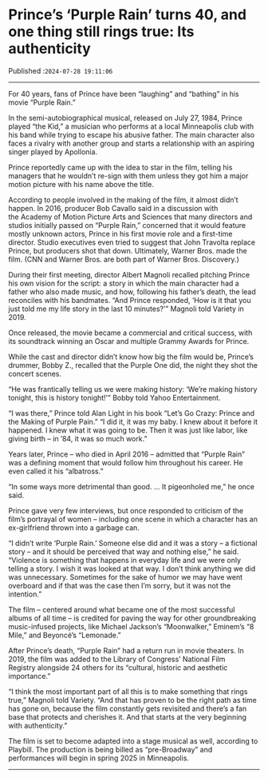 # Prince’s ‘Purple Rain’ turns 40, and one thing still rings true: Its authenticity

Published :`2024-07-28 19:11:06`

---

For 40 years, fans of Prince have been “laughing” and “bathing” in his movie “Purple Rain.”

In the semi-autobiographical musical, released on July 27, 1984, Prince played “the Kid,” a musician who performs at a local Minneapolis club with his band while trying to escape his abusive father. The main character also faces a rivalry with another group and starts a relationship with an aspiring singer played by Apollonia.

Prince reportedly came up with the idea to star in the film, telling his managers that he wouldn’t re-sign with them unless they got him a major motion picture with his name above the title.

According to people involved in the making of the film, it almost didn’t happen. In 2016, producer Bob Cavallo said in a discussion with the Academy of Motion Picture Arts and Sciences that many directors and studios initially passed on “Purple Rain,” concerned that it would feature mostly unknown actors, Prince in his first movie role and a first-time director. Studio executives even tried to suggest that John Travolta replace Prince, but producers shot that down. Ultimately, Warner Bros. made the film. (CNN and Warner Bros. are both part of Warner Bros. Discovery.)

During their first meeting, director Albert Magnoli recalled pitching Prince his own vision for the script: a story in which the main character had a father who also made music, and how, following his father’s death, the lead reconciles with his bandmates. “And Prince responded, ‘How is it that you just told me my life story in the last 10 minutes?’” Magnoli told Variety in 2019.

Once released, the movie became a commercial and critical success, with its soundtrack winning an Oscar and multiple Grammy Awards for Prince.

While the cast and director didn’t know how big the film would be, Prince’s drummer, Bobby Z., recalled that the Purple One did, the night they shot the concert scenes.

“He was frantically telling us we were making history: ‘We’re making history tonight, this is history tonight!’” Bobby told Yahoo Entertainment.

“I was there,” Prince told Alan Light in his book “Let’s Go Crazy: Prince and the Making of Purple Pain.” “I did it, it was my baby. I knew about it before it happened. I knew what it was going to be. Then it was just like labor, like giving birth – in ’84, it was so much work.”

Years later, Prince – who died in April 2016 – admitted that “Purple Rain” was a defining moment that would follow him throughout his career. He even called it his “albatross.”

“In some ways more detrimental than good. … It pigeonholed me,” he once said.

Prince gave very few interviews, but once responded to criticism of the film’s portrayal of women – including one scene in which a character has an ex-girlfriend thrown into a garbage can.

“I didn’t write ‘Purple Rain.’ Someone else did and it was a story – a fictional story – and it should be perceived that way and nothing else,” he said. “Violence is something that happens in everyday life and we were only telling a story. I wish it was looked at that way. I don’t think anything we did was unnecessary. Sometimes for the sake of humor we may have went overboard and if that was the case then I’m sorry, but it was not the intention.”

The film – centered around what became one of the most successful albums of all time – is credited for paving the way for other groundbreaking music-infused projects, like Michael Jackson’s “Moonwalker,” Eminem’s “8 Mile,” and Beyoncé’s “Lemonade.”

After Prince’s death, “Purple Rain” had a return run in movie theaters. In 2019, the film was added to the Library of Congress’ National Film Registry alongside 24 others for its “cultural, historic and aesthetic importance.”

“I think the most important part of all this is to make something that rings true,” Magnoli told Variety. “And that has proven to be the right path as time has gone on, because the film constantly gets revisited and there’s a fan base that protects and cherishes it. And that starts at the very beginning with authenticity.”

The film is set to become adapted into a stage musical as well, according to Playbill. The production is being billed as “pre-Broadway” and performances will begin in spring 2025 in Minneapolis.

---

